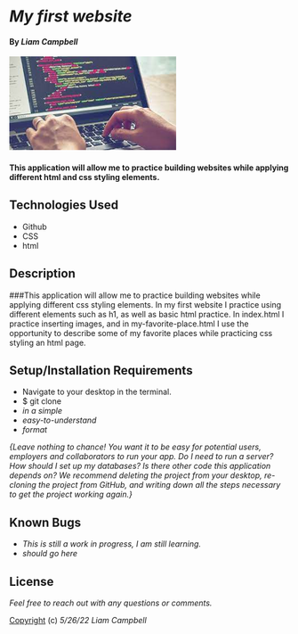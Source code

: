 # _My first website_

#### By _**Liam Campbell**_  

![A coding pic](img/code.jpeg)

#### This application will allow me to practice building websites while applying different html and css styling elements.

## Technologies Used

* Github
* CSS
* html


## Description

###This application will allow me to practice building websites while applying different css styling elements. In my first website I practice using different elements such as h1, as well as basic html practice. In index.html I practice inserting images, and in my-favorite-place.html I use the opportunity to describe some of my favorite places while practicing css styling an html page.

## Setup/Installation Requirements

* Navigate to your desktop in the terminal. 
* $ git clone 
* _in a simple_
* _easy-to-understand_
* _format_

_{Leave nothing to chance! You want it to be easy for potential users, employers and collaborators to run your app. Do I need to run a server? How should I set up my databases? Is there other code this application depends on? We recommend deleting the project from your desktop, re-cloning the project from GitHub, and writing down all the steps necessary to get the project working again.}_

## Known Bugs

* _This is still a work in progress, I am still learning._
* _should go here_

## License

_Feel free to reach out with any questions or comments._

[Copyright](LICENSE) (c) _5/26/22_ _Liam Campbell_